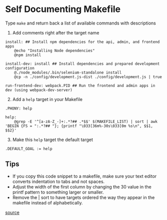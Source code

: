 # Self Documenting Makefile
Type `make` and return back a list of available commands with descriptions

1) Add comments right after the target name
```
install: ## Install npm dependencies for the api, admin, and frontend apps
	@echo "Installing Node dependencies"
	@npm install

install-dev: install ## Install dependencies and prepared development configuration
	@./node_modules/.bin/selenium-standalone install
	@cp -n ./config/development.js-dist ./config/development.js | true

run-frontend-dev: webpack.PID ## Run the frontend and admin apps in dev (using webpack-dev-server)
```

2) Add a `help` target in your Makefile
```
.PHONY: help

help:
	@grep -E '^[a-zA-Z_-]+:.*?## .*$$' $(MAKEFILE_LIST) | sort | awk 'BEGIN {FS = ":.*?## "}; {printf "\033[36m%-30s\033[0m %s\n", $$1, $$2}'
```

3) Make this `help` target the default target
```
.DEFAULT_GOAL := help
```

## Tips
* If you copy this code snippet to a makefile, make sure your text editor converts indentation to tabs and not spaces.
* Adjust the width of the first column by changing the 30 value in the printf pattern to something larger or smaller.
* Remove the | sort to have targets ordered the way they appear in the makefile instead of alphabetically.

[source](http://marmelab.com/blog/2016/02/29/auto-documented-makefile.html)

